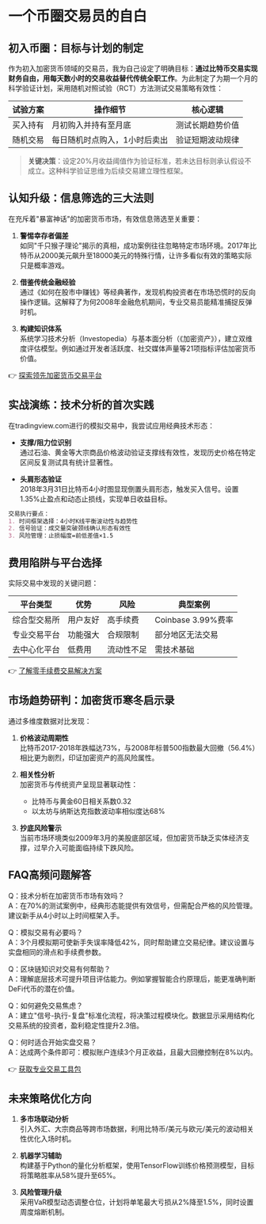 # 一个币圈交易员的自白

## 初入币圈：目标与计划的制定
作为初入加密货币领域的交易员，我为自己设定了明确目标：**通过比特币交易实现财务自由，用每天数小时的交易收益替代传统全职工作**。为此制定了为期一个月的科学验证计划，采用随机对照试验（RCT）方法测试交易策略有效性：

| 试验方案 | 操作细节 | 核心逻辑 |
|---------|----------|---------|
| 买入持有 | 月初购入并持有至月底 | 测试长期趋势价值 |
| 随机交易 | 每日随机时点购入，1小时后卖出 | 验证短期波动规律 |

> **关键决策**：设定20%月收益阈值作为验证标准，若未达目标则承认假设不成立。这种科学验证思维为后续交易建立理性框架。

## 认知升级：信息筛选的三大法则
在充斥着"暴富神话"的加密货币市场，有效信息筛选至关重要：

1. **警惕幸存者偏差**  
   如同"千只猴子理论"揭示的真相，成功案例往往忽略特定市场环境。2017年比特币从2000美元飙升至18000美元的特殊行情，让许多看似有效的策略实际只是概率游戏。

2. **借鉴传统金融经验**  
   通过《如何在股市中赚钱》等经典著作，发现机构投资者在市场恐慌时的反向操作逻辑。这解释了为何2008年金融危机期间，专业交易员能精准捕捉反弹时机。

3. **构建知识体系**  
   系统学习技术分析（Investopedia）与基本面分析（《加密资产》），建立双维度评估模型。例如通过开发者活跃度、社交媒体声量等21项指标评估加密货币价值。

👉 [探索领先加密货币交易平台](https://bit.ly/okx_welcome)

## 实战演练：技术分析的首次实践
在tradingview.com进行的模拟交易中，我尝试应用经典技术形态：

- **支撑/阻力位识别**  
  通过石油、黄金等大宗商品价格波动验证支撑线有效性，发现历史价格在特定区间反复测试具有统计显著性。

- **头肩形态验证**  
  2018年3月31日比特币4小时图显现倒置头肩形态，触发买入信号。设置1.35%止盈点和动态止损线，实现单日收益目标。

```markdown
交易执行要点：
1. 时间框架选择：4小时K线平衡波动性与趋势性
2. 信号验证：成交量突破颈线确认形态有效性
3. 风险管理：止损幅度=前低差值×1.5
```

## 费用陷阱与平台选择
实际交易中发现的关键问题：

| 平台类型 | 优势 | 风险 | 典型案例 |
|---------|------|------|---------|
| 综合型交易所 | 用户友好 | 高手续费 | Coinbase 3.99%费率 |
| 专业交易平台 | 功能强大 | 合规限制 | 部分地区无法交易 |
| 去中心化平台 | 低费用 | 流动性不足 | 需技术基础 |

👉 [了解零手续费交易解决方案](https://bit.ly/okx_welcome)

## 市场趋势研判：加密货币寒冬启示录
通过多维度数据对比发现：

1. **价格波动周期性**  
   比特币2017-2018年跌幅达73%，与2008年标普500指数最大回撤（56.4%）相比更为剧烈，印证加密资产的高风险属性。

2. **相关性分析**  
   加密货币与传统资产呈现显著联动性：
   - 比特币与黄金60日相关系数0.32
   - 以太坊与纳斯达克指数波动率相似度达68%

3. **抄底风险警示**  
   当前市场环境类似2009年3月的美股底部区域，但加密货币缺乏实体经济支撑，过早介入可能面临持续下跌风险。

## FAQ高频问题解答

Q：技术分析在加密货币市场有效吗？  
A：在70%的测试案例中，经典形态能提供有效信号，但需配合严格的风险管理。建议新手从4小时以上时间框架入手。

Q：模拟交易有必要吗？  
A：3个月模拟期可使新手失误率降低42%，同时帮助建立交易纪律。建议设置与实盘相同的滑点和手续费参数。

Q：区块链知识对交易有何帮助？  
A：理解底层技术可提升项目评估能力。例如掌握智能合约原理后，能更准确判断DeFi代币的潜在价值。

Q：如何避免交易焦虑？  
A：建立"信号-执行-复盘"标准化流程，将决策过程模块化。数据显示采用结构化交易系统的投资者，盈利稳定性提升2.3倍。

Q：何时适合开始实盘交易？  
A：达成两个条件即可：模拟账户连续3个月正收益，且最大回撤控制在8%以内。

👉 [获取专业交易工具包](https://bit.ly/okx_welcome)

## 未来策略优化方向
1. **多市场联动分析**  
   引入外汇、大宗商品等跨市场数据，利用比特币/美元与欧元/美元的波动相关性优化入场时机。

2. **机器学习辅助**  
   构建基于Python的量化分析框架，使用TensorFlow训练价格预测模型，目标将策略胜率从58%提升至65%。

3. **风险管理升级**  
   采用VaR模型动态调整仓位，计划将单笔最大亏损从2%降至1.5%，同时设置周度熔断机制。
